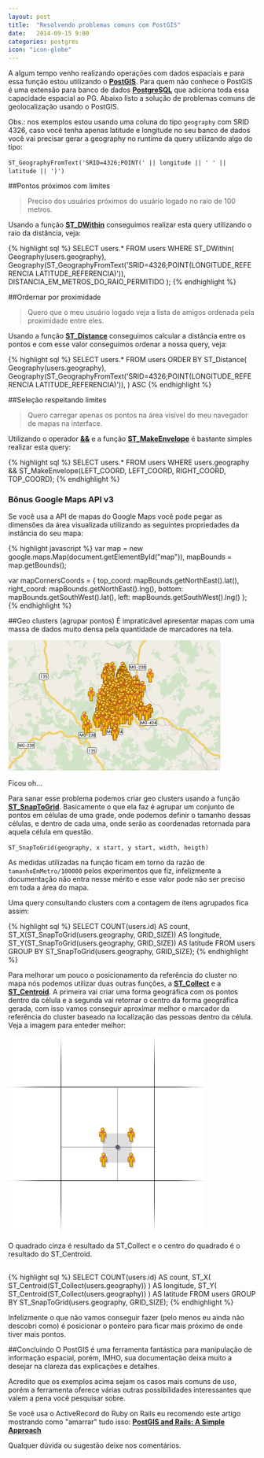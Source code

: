 ```yaml
---
layout: post
title:  "Resolvendo problemas comuns com PostGIS"
date:   2014-09-15 9:00
categories: postgres
icon: "icon-globe"
---
```


A algum tempo venho realizando operações com dados espaciais e para essa função estou utilizando o **[PostGIS](http://postgis.net/)**. Para quem não conhece o PostGIS é uma extensão para banco de dados **[PostgreSQL](http://www.postgresql.org/)** que adiciona toda essa capacidade espacial ao PG. Abaixo listo a solução de problemas comuns de geolocalização usando o PostGIS.

Obs.: nos exemplos estou usando uma coluna do tipo `geography` com SRID 4326, caso você tenha apenas latitude e longitude no seu banco de dados você vai precisar gerar a geography no runtime da query utilizando algo do tipo:

`ST_GeographyFromText('SRID=4326;POINT(' || longitude || ' ' || latitude || ')')`

##Pontos próximos com limites
> Preciso dos usuários próximos do usuário logado no raio de 100 metros.

Usando a função **[ST_DWithin](http://postgis.refractions.net/docs/ST_Within.html)** conseguimos realizar esta query utilizando o raio da distância, veja:

{% highlight sql %}
SELECT
  users.*
FROM
  users
WHERE
  ST_DWithin(
    Geography(users.geography),
    Geography(ST_GeographyFromText('SRID=4326;POINT(LONGITUDE_REFERENCIA LATITUDE_REFERENCIA)')),
    DISTANCIA_EM_METROS_DO_RAIO_PERMITIDO
  );
{% endhighlight %}

##Ordernar por proximidade
> Quero que o meu usuário logado veja a lista de amigos ordenada pela proximidade entre eles.

Usando a função **[ST_Distance](http://postgis.refractions.net/docs/ST_Distance.html)** conseguimos calcular a distância entre os pontos e com esse valor conseguimos ordenar a nossa query, veja:

{% highlight sql %}
SELECT
  users.*
FROM
  users
ORDER BY
  ST_Distance(
    Geography(users.geography),
    Geography(ST_GeographyFromText('SRID=4326;POINT(LONGITUDE_REFERENCIA LATITUDE_REFERENCIA)')),
  ) ASC
{% endhighlight %}

##Seleção respeitando limites
> Quero carregar apenas os pontos na área visível do meu navegador de mapas na interface.

Utilizando o operador **[&&](http://postgis.net/docs/geometry_overlaps.html)** e a função **[ST_MakeEnvelope](http://postgis.net/docs/ST_MakeEnvelope.html)** é bastante simples realizar esta query:

{% highlight sql %}
SELECT
  users.*
FROM
  users
WHERE
  users.geography &&
    ST_MakeEnvelope(LEFT_COORD, LEFT_COORD, RIGHT_COORD, TOP_COORD);
{% endhighlight %}

### Bônus Google Maps API v3
Se você usa a API de mapas do Google Maps você pode pegar as dimensões da área visualizada utilizando as seguintes propriedades da instância do seu mapa:


{% highlight javascript %}
var map = new google.maps.Map(document.getElementById("map")),
    mapBounds = map.getBounds();

var mapCornersCoords = {
  top_coord: mapBounds.getNorthEast().lat(),
  right_coord: mapBounds.getNorthEast().lng(),
  bottom: mapBounds.getSouthWest().lat(),
  left: mapBounds.getSouthWest().lng()
};
{% endhighlight %}

##Geo clusters (agrupar pontos)
É impraticável apresentar mapas com uma massa de dados muito densa pela quantidade de marcadores na tela.

<div class="image-container">
  <img src="/images/too-many-dots.png" class="full-image"/>
  <p class="legend">Ficou oh...</p>
</div>

Para sanar esse problema podemos criar geo clusters usando a função **[ST_SnapToGrid](http://postgis.net/docs/ST_SnapToGrid.html)**. Basicamente o que ela faz é agrupar um conjunto de pontos em células de uma grade, onde podemos definir o tamanho dessas células, e dentro de cada uma, onde serão as coordenadas retornada para aquela célula em questão.

`ST_SnapToGrid(geography, x start, y start, width, heigth)`

As medidas utilizadas na função ficam em torno da razão de `tamanhoEmMetro/100000` pelos experimentos que fiz, infelizmente a documentação não entra nesse mérito e esse valor pode não ser preciso em toda a área do mapa.

Uma query consultando clusters com a contagem de itens agrupados fica assim:

{% highlight sql %}
SELECT
  COUNT(users.id) AS count,
  ST_X(ST_SnapToGrid(users.geography, GRID_SIZE)) AS longitude,
  ST_Y(ST_SnapToGrid(users.geography, GRID_SIZE)) AS latitude
FROM
  users
GROUP BY
  ST_SnapToGrid(users.geography, GRID_SIZE);
{% endhighlight %}

Para melhorar um pouco o posicionamento da referência do cluster no mapa nós podemos utilizar duas outras funções, a **[ST_Collect](http://postgis.net/docs/ST_Collect.html)** e a **[ST_Centroid](http://postgis.net/docs/ST_Centroid.html)**. A primeira vai criar uma forma geográfica com os pontos dentro da célula e a segunda vai retornar o centro da forma geográfica gerada, com isso vamos conseguir aproximar melhor o marcador da referência do cluster baseado na localização das pessoas dentro da célula. Veja a imagem para enteder melhor:

<div class="image-container" style="margin-bottom: 30px;">
  <img src="/images/postgis-grid-center.png" class="full-image without-shadow"/>
  <p class="legend">O quadrado cinza é resultado da ST_Collect e o centro do quadrado é o resultado do ST_Centroid.</p>
</div>

{% highlight sql %}
SELECT
  COUNT(users.id) AS count,
  ST_X(
    ST_Centroid(ST_Collect(users.geography))
  ) AS longitude,
  ST_Y(
    ST_Centroid(ST_Collect(users.geography))
  ) AS latitude
FROM
  users
GROUP BY
  ST_SnapToGrid(users.geography, GRID_SIZE);
{% endhighlight %}

Infelizmente o que não vamos conseguir fazer (pelo menos eu ainda não descobri como) é posicionar o ponteiro para ficar mais próximo de onde tiver mais pontos.

##Concluindo
O PostGIS é uma ferramenta fantástica para manipulação de informação espacial, porém, IMHO, sua documentação deixa muito a desejar na clareza das explicações e detalhes.

Acredito que os exemplos acima sejam os casos mais comuns de uso, porém a ferramenta oferece várias outras possibilidades interessantes que valem a pena você pesquisar sobre.

Se você usa o ActiveRecord do Ruby on Rails eu recomendo este artigo mostrando como "amarrar" tudo isso: **[PostGIS and Rails: A Simple Approach](http://ngauthier.com/2013/08/postgis-and-rails-a-simple-approach.html)**

Qualquer dúvida ou sugestão deixe nos comentários.
